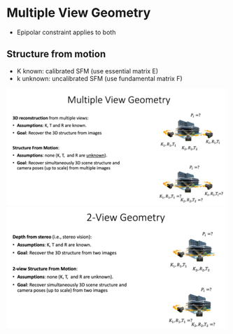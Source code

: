 # Multiple View Geometry

- Epipolar constraint applies to both

## Structure from motion

- K known: calibrated SFM (use essential matrix E)
- k unknown: uncalibrated SFM (use fundamental matrix F)

![alt text](image_multiple_view_geom.png)
![alt text](image_two_view_geom.png)